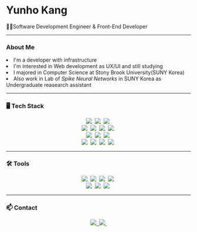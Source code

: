 
<h1>Yunho Kang</h1>
<p>👨‍💻Software Development Engineer & Front-End Developer</p>

<hr>

<h3>About Me</h3>
<li>I'm a developer with infrastructure</li>
<li>I'm interested in Web development as UX/UI and still studying</li>
<li>I majored in Computer Science at Stony Brook University(SUNY Korea)</li>
<li>Also work in Lab of <i>Spike Neural Networks</i> in SUNY Korea as Undergraduate reasearch assistant</li>

<hr>

<h3>🖥️ Tech Stack</h3>
<div align="center">
  <img src="https://img.shields.io/badge/react-20232a.svg?style=for-the-badge&logo=react&logoColor=61DAFB" />&nbsp
  <img src="https://img.shields.io/badge/Flutter-02569B.svg?style=for-the-badge&logo=Flutter&logoColor=white" />&nbsp
  <img src="https://img.shields.io/badge/html5-E34F26.svg?style=for-the-badge&logo=html5&logoColor=white" />&nbsp
<div align="center">
  <img src="https://img.shields.io/badge/Swift-fe661b.svg?style=for-the-badge&logo=Swift&logoColor=white" />&nbsp
  <img src="https://img.shields.io/badge/javascript-F7DF1E.svg?style=for-the-badge&logo=javascript&logoColor=20232a" />&nbsp
  <img src="https://img.shields.io/badge/bootstrap-7952B3.svg?style=for-the-badge&logo=bootstrap&logoColor=white" />&nbsp
  <img src="https://img.shields.io/badge/css3-1572B6.svg?style=for-the-badge&logo=css3&logoColor=white" />&nbsp
</div>
<div align="center">
  <img src="https://img.shields.io/badge/python-3670A0?style=for-the-badge&logo=python&logoColor=ffdd54" />&nbsp
  <img src="https://img.shields.io/badge/numPy-013243.svg?style=for-the-badge&logo=numpy&logoColor=white" />&nbsp
  <img src="https://img.shields.io/badge/pyTorch-EE4C2C.svg?style=for-the-badge&logo=C&logoColor=white" />&nbsp
</div>
  <img src="https://img.shields.io/badge/JAVA-FF7F00.svg?style=for-the-badge&logo=openJDK&logoColor=white" />&nbsp
  <img src="https://img.shields.io/badge/C Language-A8B9CC.svg?style=for-the-badge&logo=C&logoColor=white" />&nbsp
  <img src="https://img.shields.io/badge/MySQL-4479A1.svg?style=for-the-badge&logo=MySQL&logoColor=white" />&nbsp
  <img src="https://img.shields.io/badge/css3-1572B6.svg?style=for-the-badge&logo=css3&logoColor=white" />&nbsp
</div>

<hr>

<h3>🛠 Tools</h3>
<div align="center">
  <img src="https://img.shields.io/badge/git-F05033.svg?style=for-the-badge&logo=git&logoColor=white" />&nbsp
  <img src="https://img.shields.io/badge/github-181717.svg?style=for-the-badge&logo=github&logoColor=white" />&nbsp
  <img src="https://img.shields.io/badge/Notion-F3F3F3.svg?style=for-the-badge&logo=notion&logoColor=black" />&nbsp
  <img src="https://img.shields.io/badge/figma-F24E1E.svg?style=for-the-badge&logo=figma&logoColor=white" />&nbsp
</div>

<div align="center">
  <img src="https://img.shields.io/badge/VSCode-0098FF.svg?style=for-the-badge&logo=visual-studio-code&logoColor=0098FF" />&nbsp
  <img src="https://img.shields.io/badge/jupyter-2C2C32.svg?style=for-the-badge&logo=jupyter&logoColor=F37726" />&nbsp
  <img src="https://img.shields.io/badge/Colab-2C2C32.svg?style=for-the-badge&logo=googlecolab&logoColor=F9AB00" />&nbsp
</div>

<hr>

<h3>📫 Contact</h3>
<div align="center">
  <a href="www.linkedin.com/in/yun-ho-kang">
    <img src="https://img.shields.io/badge/LinkedIn-0A66C2?style=for-the-badge&logo=velog&logoColor=white" />&nbsp
  </a>
  <a href="mailto:yunho.kang99@gmail.com">
    <img
      src="https://img.shields.io/badge/gmail-D14836?style=for-the-badge&logo=gmail&logoColor=white"/>&nbsp
  </a>
</div>
